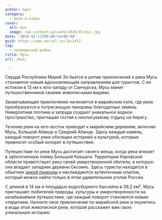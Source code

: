```yaml
---
author: egor
category:
  - реки-и-озёра
cover:
  alt: mus
  image: /wp-content/uploads/2024/01/mus.jpg
date: "2024-01-11T09:00:54+00:00"
guid: https://www.mariel.ru/?p=1412
tag:
  - килемарский-район
title: Мусь
url: /mus/

---
```

Сердце Республики Марий Эл бьется в ритме приключений и река Мусь становится новым вдохновляющим направлением для туристов. С ее истоком в 13 км к юго-западу от Санчурска, Мусь манит путешественников своими живописными видами.

Захватывающее приключение начинается в марийском селе, где река преобразуется в потрясающую панораму благодатных земель. Невероятная плотина и запруда создают уникальное водное пространство, приглашая гостей к неописуемому отдыху на берегу.

Течение реки на юго-восток приводит к марийским деревням, включая Мусь, Большой Абанур и Средний Абанур. Здесь каждый камень, каждый поворот реки обогащен историей и культурой, которые привносят особый колорит в путешествие.

Путешествие по реке Мусь достигает своего венца, когда река втекает в заболоченную пойму Большой Кокшаги. Территория Кировской области приветствует реку своей умиротворенной обители, в которую она впадает западнее деревни Окозино. Здесь туристы находятся в объятиях [дикой природы](/marijskoe-prisure/) и наслаждаются аутентичным опытом, который можно найти только в этом удивительном уголке России.

С длиной в 14 км и площадью водосборного бассейна в 39,2 км², Мусь приглашает любителей природы, культуры и умиротворенности на незабываемое путешествие, где каждый поворот становится новым открытием. Начните свое приключение по марийской реке и окунитесь в воды этой живописной реки, которая расскажет вам свою уникальную историю.
